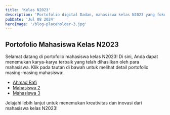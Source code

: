 ```yaml
---
title: 'Kelas N2023'
description: 'Portofolio digital Dadan, mahasiswa kelas N2023 yang fokus di bidang web development dan teknologi informasi. Menampilkan proyek-proyek front-end, back-end, serta aplikasi web modern dengan teknologi terkini.'
pubDate: 'Jul 08 2024'
heroImage: '/blog-placeholder-3.jpg'
---
```


## Portofolio Mahasiswa Kelas N2023

Selamat datang di portofolio mahasiswa kelas N2023! Di sini, Anda dapat menemukan karya-karya terbaik yang telah dihasilkan oleh para mahasiswa. Klik pada tautan di bawah untuk melihat detail portofolio masing-masing mahasiswa:

- [Ahmad Rafi](https://www.ahmadrafi.my.id/)
- [Mahasiswa 2](#)
- [Mahasiswa 3](#)

Jelajahi lebih lanjut untuk menemukan kreativitas dan inovasi dari mahasiswa kelas N2023!

